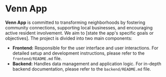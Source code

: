 # Venn App 

**Venn App**   is committed to transforming neighborhoods by fostering community connections, supporting local businesses, and encouraging active resident involvement. We aim to [state the app's specific goals or objectives]. The project is divided into two main components:

* **Frontend:** Responsible for the user interface and user interactions. For detailed setup and development instructions, please refer to the `frontend/README.md` file.
* **Backend:** Handles data management and application logic. For in-depth backend documentation, please refer to the `backend/README.md` file.
